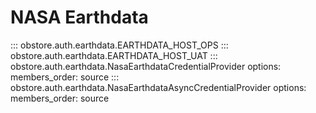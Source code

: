 # NASA Earthdata

::: obstore.auth.earthdata.EARTHDATA_HOST_OPS
::: obstore.auth.earthdata.EARTHDATA_HOST_UAT
::: obstore.auth.earthdata.NasaEarthdataCredentialProvider
    options:
      members_order: source
::: obstore.auth.earthdata.NasaEarthdataAsyncCredentialProvider
    options:
      members_order: source
